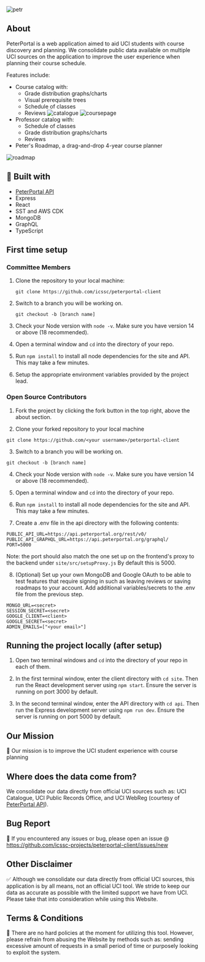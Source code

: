 ![petr](https://github.com/icssc-projects/peterportal-public-api/blob/master/public/images/peterportal-banner-logo.png?raw=true)

## About

PeterPortal is a web application aimed to aid UCI students with course discovery and planning. We consolidate public data available on multiple UCI sources on the application to improve the user experience when planning their course schedule.

Features include:
* Course catalog with:
    * Grade distribution graphs/charts
    * Visual prerequisite trees
    * Schedule of classes
    * Reviews
![catalogue](https://github.com/icssc/peterportal-client/assets/8922227/e2e34103-a73e-4fd9-af44-69b707d1e910)
![coursepage](https://github.com/icssc/peterportal-client/assets/8922227/2df5a284-0040-4720-a9be-c08978b6bfb1)
* Professor catalog with:
    * Schedule of classes
    * Grade distribution graphs/charts
    * Reviews
* Peter's Roadmap, a drag-and-drop 4-year course planner

![roadmap](https://github.com/icssc/peterportal-client/assets/8922227/7849f059-ebb6-43b4-814d-75fb850fec01)

## 🔨 Built with

* [PeterPortal API](https://github.com/icssc/peterportal-api-next)
* Express
* React
* SST and AWS CDK
* MongoDB
* GraphQL
* TypeScript

## First time setup
### Committee Members
1. Clone the repository to your local machine:
    ```
    git clone https://github.com/icssc/peterportal-client
    ```

2. Switch to a branch you will be working on.
    ```
    git checkout -b [branch name]
    ```

3. Check your Node version with `node -v`. Make sure you have version 14 or above (18 recommended).

4. Open a terminal window and `cd` into the directory of your repo.

5. Run `npm install` to install all node dependencies for the site and API. This may take a few minutes.

6. Setup the appropriate environment variables provided by the project lead.
### Open Source Contributors
1. Fork the project by clicking the fork button in the top right, above the about section.

2. Clone your forked repository to your local machine
```
git clone https://github.com/<your username>/peterportal-client
```

3. Switch to a branch you will be working on.
```
git checkout -b [branch name]
```

4. Check your Node version with `node -v`. Make sure you have version 14 or above (18 recommended).

5. Open a terminal window and `cd` into the directory of your repo.

6. Run `npm install` to install all node dependencies for the site and API. This may take a few minutes.

7. Create a .env file in the api directory with the following contents:
```
PUBLIC_API_URL=https://api.peterportal.org/rest/v0/
PUBLIC_API_GRAPHQL_URL=https://api.peterportal.org/graphql/
PORT=5000
```
Note: the port should also match the one set up on the frontend's proxy to the backend under `site/src/setupProxy.js` By default this is 5000.

8. (Optional) Set up your own MongoDB and Google OAuth to be able to test features that require signing in such as leaving reviews or saving roadmaps to your account. Add additional variables/secrets to the .env file from the previous step.
```
MONGO_URL=<secret>
SESSION_SECRET=<secret>
GOOGLE_CLIENT=<client>
GOOGLE_SECRET=<secret>
ADMIN_EMAILS=["<your email>"]
```

## Running the project locally (after setup)
1. Open two terminal windows and `cd` into the directory of your repo in each of them.

2. In the first terminal window, enter the client directory with `cd site`. Then run the React development server using `npm start`. Ensure the server is running on port 3000 by default.

3. In the second terminal window, enter the API directory with `cd api`. Then run the Express development server using `npm run dev`. Ensure the server is running on port 5000 by default.

## Our Mission
🎇 Our mission is to improve the UCI student experience with course planning

## Where does the data come from?

We consolidate our data directly from official UCI sources such as: UCI Catalogue, UCI Public Records Office, and UCI WebReg (courtesy of [PeterPortal API](https://github.com/icssc/peterportal-api-next)).

## Bug Report
🐞 If you encountered any issues or bug, please open an issue @ https://github.com/icssc-projects/peterportal-client/issues/new


## Other Disclaimer
✅ Although we consolidate our data directly from official UCI sources, this application is by all means, not an official UCI tool. We stride to keep our data as accurate as possible with the limited support we have from UCI. Please take that into consideration while using this Website.

## Terms & Conditions
📜 There are no hard policies at the moment for utilizing this tool. However, please refrain from abusing the Website by methods such as: sending excessive amount of requests in a small period of time or purposely looking to exploit the system.
